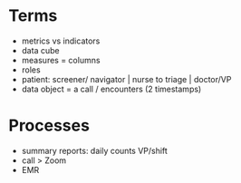 

# Terms #

- metrics vs indicators
- data cube
 - measures = columns
- roles
 - patient: screener/ navigator | nurse to triage | doctor/VP
- data object = a call / encounters (2 timestamps)

# Processes #

- summary reports: daily counts VP/shift
- call > Zoom 
- EMR

